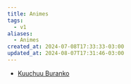 ```yaml
---
title: Animes
tags:
  - v1
aliases:
  - Animes
created_at: 2024-07-08T17:33:33-03:00
updated_at: 2024-08-07T17:31:46-03:00
---
```


- [Kuuchuu Buranko](../rascunhos/2024/07/08/Anime_Kuuchuu_Buranko.md)